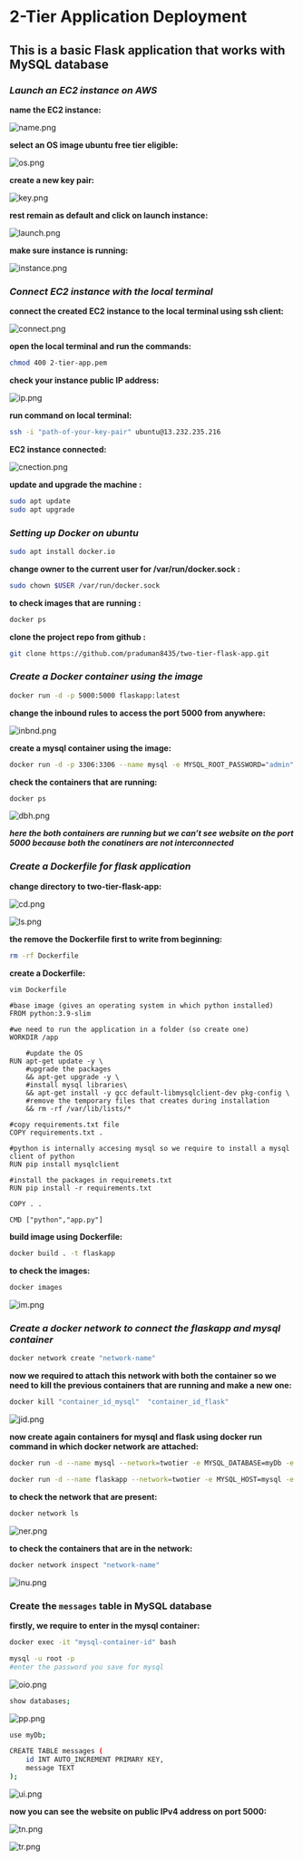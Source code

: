 # 2-Tier Application Deployment

## This is a basic Flask application that works with MySQL database


### **_Launch an EC2 instance on AWS_**

**name the EC2 instance:**

![name.png](images/name.png)

**select an OS image ubuntu free tier eligible:**

![os.png](images/os.png)

**create a new key pair:**

![key.png](images/key.png)

**rest remain as default and click on launch instance:**

![launch.png](images/launch.png)

**make sure instance is running:**

![instance.png](images/instance.png)


### **_Connect EC2 instance with the local terminal_**

**connect the created EC2 instance to the local terminal using ssh client:**

![connect.png](images/connect.png)

**open the local terminal and run the commands:**

```bash
chmod 400 2-tier-app.pem
```

**check your instance public IP address:**

![ip.png](images/ip.png)

**run command on local terminal:**

```bash
ssh -i "path-of-your-key-pair" ubuntu@13.232.235.216
```

**EC2 instance connected:**

![cnection.png](images/cnection.png)

**update and upgrade the machine :**

```bash
sudo apt update
sudo apt upgrade
```

### **_Setting up Docker on ubuntu_**

```bash
sudo apt install docker.io
```

**change owner to the current user for /var/run/docker.sock :**

```bash
sudo chown $USER /var/run/docker.sock
```

**to check images that are running :**

```bash
docker ps
```

**clone the project repo from github :**

```bash
git clone https://github.com/praduman8435/two-tier-flask-app.git
```

### **_Create a Docker container using the image_**

```bash
docker run -d -p 5000:5000 flaskapp:latest
```

**change the inbound rules to access the port 5000 from anywhere:**

![inbnd.png](images/inbnd.png)

**create a mysql container using the image:**

```bash
docker run -d -p 3306:3306 --name mysql -e MYSQL_ROOT_PASSWORD="admin" mysql:5.7
```

**check the containers that are running:**

```bash
docker ps
```

![dbh.png](images/dbh.png)

**_here the both containers are running but we can’t see website on the port 5000 because both the conatiners are not interconnected_**

### **_Create a Dockerfile for flask application_**

**change directory to two-tier-flask-app:**

![cd.png](images/cd.png)

![ls.png](images/ls.png)

**the remove the Dockerfile first to write from beginning:**

```bash
rm -rf Dockerfile
```

**create a Dockerfile:**

```bash
vim Dockerfile
```

```docker
#base image (gives an operating system in which python installed)
FROM python:3.9-slim

#we need to run the application in a folder (so create one)
WORKDIR /app

    #update the OS
RUN apt-get update -y \
    #upgrade the packages
    && apt-get upgrade -y \
    #install mysql libraries\
    && apt-get install -y gcc default-libmysqlclient-dev pkg-config \
    #remove the temporary files that creates during installation
    && rm -rf /var/lib/lists/*

#copy requirements.txt file
COPY requirements.txt .

#python is internally accesing mysql so we require to install a mysql client of python
RUN pip install mysqlclient

#install the packages in requiremets.txt
RUN pip install -r requirements.txt

COPY . .

CMD ["python","app.py"]
```

**build image using Dockerfile:**

```bash
docker build . -t flaskapp
```

**to check the images:**

```bash
docker images
```

![im.png](images/im.png)

### **_Create a docker network to connect the flaskapp and mysql container_**

```bash
docker network create "network-name"
```

**now we required to attach this network with both the container so we need to kill the previous containers that are running and make a new one:**

```bash
docker kill "container_id_mysql"  "container_id_flask"
```

![jid.png](images/jid.png)

**now create again containers for mysql and flask using docker run command in which docker network are attached:**

```bash
docker run -d --name mysql --network=twotier -e MYSQL_DATABASE=myDb -e MYSQL_USER=admin -e MYSQL_PASSWORD=admin -e MYSQL_ROOT_PASSWORD=admin -p 3306:3306 mysql:5.7
```

```bash
docker run -d --name flaskapp --network=twotier -e MYSQL_HOST=mysql -e MYSQL_USER=admin -e MYSQL_PASSWORD=admin -e MYSQL_DB=myDb -p 5000:5000 flaskapp:latest
```

**to check the network that are present:**

```bash
docker network ls
```

![ner.png](images/ner.png)

**to check the containers that are in the network:**

```bash
docker network inspect "network-name"
```

![inu.png](images/inu.png)

### Create the `messages` table in MySQL database

**firstly, we require to enter in the mysql container:**

```bash
docker exec -it "mysql-container-id" bash
```

```bash
mysql -u root -p
#enter the password you save for mysql
```

![oio.png](images/oio.png)

```bash
show databases;
```

![pp.png](images/pp.png)

```bash
use myDb;
```

```bash
CREATE TABLE messages (
    id INT AUTO_INCREMENT PRIMARY KEY,
    message TEXT
);
```

![ui.png](images/ui.png)

**now you can see the website on public IPv4 address on port 5000:**

![tn.png](images/tn.png)

![tr.png](images/tr.png)
